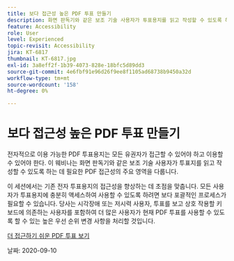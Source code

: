 ```yaml
---
title: 보다 접근성 높은 PDF 투표 만들기
description: 화면 판독기와 같은 보조 기술 사용자가 투표용지를 읽고 작성할 수 있도록 하는 데 필요한 PDF 접근성의 주요 영역에 대해 알아봅니다.
feature: Accessibility
role: User
level: Experienced
topic-revisit: Accessibility
jira: KT-6817
thumbnail: KT-6817.jpg
exl-id: 3a8eff2f-1b39-4073-828e-18bfc5d89dd3
source-git-commit: 4e6fbf91e96d26f9ee8f1105ad68738b9450a32d
workflow-type: tm+mt
source-wordcount: '158'
ht-degree: 0%

---
```


# 보다 접근성 높은 PDF 투표 만들기

전자적으로 이용 가능한 PDF 투표용지는 모든 유권자가 접근할 수 있어야 하고 이용할 수 있어야 한다. 이 웨비나는 화면 판독기와 같은 보조 기술 사용자가 투표지를 읽고 작성할 수 있도록 하는 데 필요한 PDF 접근성의 주요 영역을 다룹니다.

이 세션에서는 기존 전자 투표용지의 접근성을 향상하는 데 초점을 맞춥니다. 모든 사용자가 투표용지에 충분히 액세스하여 사용할 수 있도록 하려면 보다 포괄적인 프로세스가 필요할 수 있습니다. 당사는 시각장애 또는 저시력 사용자, 투표를 보고 상호 작용할 키보드에 의존하는 사용자를 포함하여 더 많은 사용자가 현재 PDF 투표를 사용할 수 있도록 할 수 있는 높은 우선 순위 변경 사항을 처리할 것입니다.

[더 접근하기 쉬운 PDF 투표 보기](https://event.on24.com/wcc/r/2620020/599427B9BC7DA6BB34A4D46EB0EB1F63)

날짜: 2020-09-10